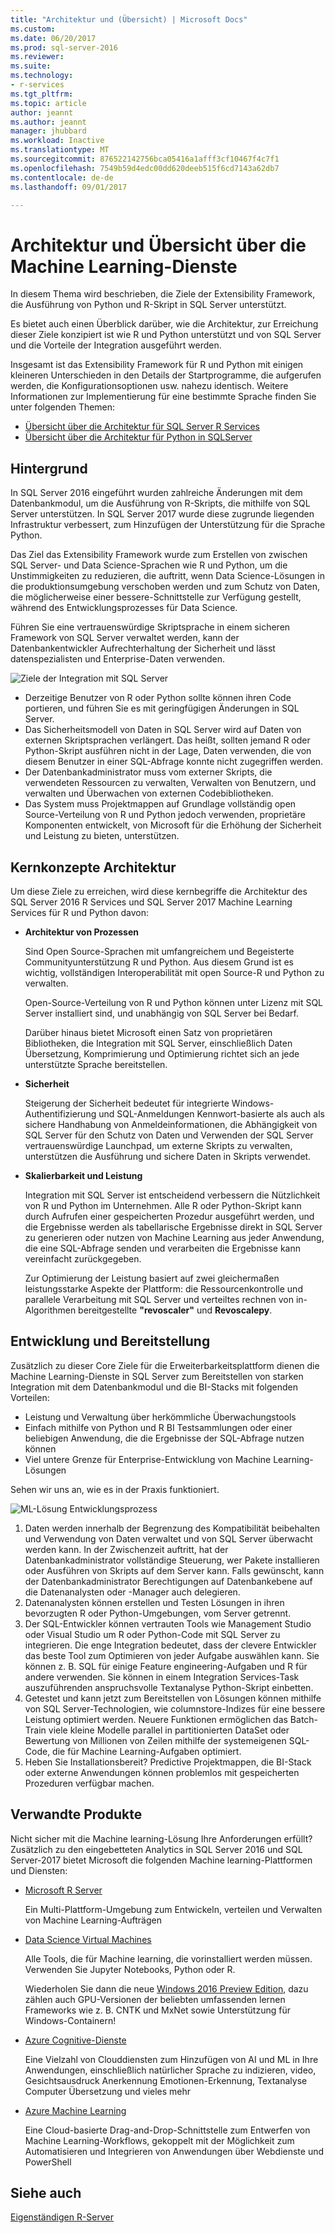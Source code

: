```yaml
---
title: "Architektur und (Übersicht) | Microsoft Docs"
ms.custom: 
ms.date: 06/20/2017
ms.prod: sql-server-2016
ms.reviewer: 
ms.suite: 
ms.technology:
- r-services
ms.tgt_pltfrm: 
ms.topic: article
author: jeannt
ms.author: jeannt
manager: jhubbard
ms.workload: Inactive
ms.translationtype: MT
ms.sourcegitcommit: 876522142756bca05416a1afff3cf10467f4c7f1
ms.openlocfilehash: 7549b59d4edc00dd620deeb515f6cd7143a62db7
ms.contentlocale: de-de
ms.lasthandoff: 09/01/2017

---
```


# <a name="architecture-and-overview-of-machine-learning-services"></a>Architektur und Übersicht über die Machine Learning-Dienste

In diesem Thema wird beschrieben, die Ziele der Extensibility Framework, die Ausführung von Python und R-Skript in SQL Server unterstützt.

Es bietet auch einen Überblick darüber, wie die Architektur, zur Erreichung dieser Ziele konzipiert ist wie R und Python unterstützt und von SQL Server und die Vorteile der Integration ausgeführt werden.

Insgesamt ist das Extensibility Framework für R und Python mit einigen kleineren Unterschieden in den Details der Startprogramme, die aufgerufen werden, die Konfigurationsoptionen usw. nahezu identisch. Weitere Informationen zur Implementierung für eine bestimmte Sprache finden Sie unter folgenden Themen:

- [Übersicht über die Architektur für SQL Server R Services](r/architecture-overview-sql-server-r.md)
- [Übersicht über die Architektur für Python in SQLServer](python/architecture-overview-sql-server-python.md)


## <a name="background"></a>Hintergrund

In SQL Server 2016 eingeführt wurden zahlreiche Änderungen mit dem Datenbankmodul, um die Ausführung von R-Skripts, die mithilfe von SQL Server unterstützen. In SQL Server 2017 wurde diese zugrunde liegenden Infrastruktur verbessert, zum Hinzufügen der Unterstützung für die Sprache Python.

Das Ziel das Extensibility Framework wurde zum Erstellen von zwischen SQL Server- und Data Science-Sprachen wie R und Python, um die Unstimmigkeiten zu reduzieren, die auftritt, wenn Data Science-Lösungen in die produktionsumgebung verschoben werden und zum Schutz von Daten, die möglicherweise einer bessere-Schnittstelle zur Verfügung gestellt, während des Entwicklungsprozesses für Data Science.

Führen Sie eine vertrauenswürdige Skriptsprache in einem sicheren Framework von SQL Server verwaltet werden, kann der Datenbankentwickler Aufrechterhaltung der Sicherheit und lässt datenspezialisten und Enterprise-Daten verwenden.

  ![Ziele der Integration mit SQL Server](media/ml-service-value-add.png "Machine Learning Services Wert hinzufügen")

- Derzeitige Benutzer von R oder Python sollte können ihren Code portieren, und führen Sie es mit geringfügigen Änderungen in SQL Server.
- Das Sicherheitsmodell von Daten in SQL Server wird auf Daten von externen Skriptsprachen verlängert. Das heißt, sollten jemand R oder Python-Skript ausführen nicht in der Lage, Daten verwenden, die von diesem Benutzer in einer SQL-Abfrage konnte nicht zugegriffen werden.
- Der Datenbankadministrator muss vom externer Skripts, die verwendeten Ressourcen zu verwalten, Verwalten von Benutzern, und verwalten und Überwachen von externen Codebibliotheken.
- Das System muss Projektmappen auf Grundlage vollständig open Source-Verteilung von R und Python jedoch verwenden, proprietäre Komponenten entwickelt, von Microsoft für die Erhöhung der Sicherheit und Leistung zu bieten, unterstützen.

## <a name="architecture-core-concepts"></a>Kernkonzepte Architektur

Um diese Ziele zu erreichen, wird diese kernbegriffe die Architektur des SQL Server 2016 R Services und SQL Server 2017 Machine Learning Services für R und Python davon:

+ **Architektur von Prozessen**

  Sind Open Source-Sprachen mit umfangreichem und Begeisterte Communityunterstützung R und Python. Aus diesem Grund ist es wichtig, vollständigen Interoperabilität mit open Source-R und Python zu verwalten.

  Open-Source-Verteilung von R und Python können unter Lizenz mit SQL Server installiert sind, und unabhängig von SQL Server bei Bedarf.

   Darüber hinaus bietet Microsoft einen Satz von proprietären Bibliotheken, die Integration mit SQL Server, einschließlich Daten Übersetzung, Komprimierung und Optimierung richtet sich an jede unterstützte Sprache bereitstellen.

+ **Sicherheit**

   Steigerung der Sicherheit bedeutet für integrierte Windows-Authentifizierung und SQL-Anmeldungen Kennwort-basierte als auch als sichere Handhabung von Anmeldeinformationen, die Abhängigkeit von SQL Server für den Schutz von Daten und Verwenden der SQL Server vertrauenswürdige Launchpad, um externe Skripts zu verwalten, unterstützen die Ausführung und sichere Daten in Skripts verwendet.

+ **Skalierbarkeit und Leistung**

  Integration mit SQL Server ist entscheidend verbessern die Nützlichkeit von R und Python im Unternehmen. Alle R oder Python-Skript kann durch Aufrufen einer gespeicherten Prozedur ausgeführt werden, und die Ergebnisse werden als tabellarische Ergebnisse direkt in SQL Server zu generieren oder nutzen von Machine Learning aus jeder Anwendung, die eine SQL-Abfrage senden und verarbeiten die Ergebnisse kann vereinfacht zurückgegeben.

  Zur Optimierung der Leistung basiert auf zwei gleichermaßen leistungsstarke Aspekte der Plattform: die Ressourcenkontrolle und parallele Verarbeitung mit SQL Server und verteiltes rechnen von in-Algorithmen bereitgestellte **"revoscaler"** und **Revoscalepy**.


## <a name="solution-development-and-deployment"></a>Entwicklung und Bereitstellung

Zusätzlich zu dieser Core Ziele für die Erweiterbarkeitsplattform dienen die Machine Learning-Dienste in SQL Server zum Bereitstellen von starken Integration mit dem Datenbankmodul und die BI-Stacks mit folgenden Vorteilen:

+ Leistung und Verwaltung über herkömmliche Überwachungstools
+ Einfach mithilfe von Python und R BI Testsammlungen oder einer beliebigen Anwendung, die die Ergebnisse der SQL-Abfrage nutzen können
+ Viel untere Grenze für Enterprise-Entwicklung von Machine Learning-Lösungen

Sehen wir uns an, wie es in der Praxis funktioniert.

  ![ML-Lösung Entwicklungsprozess](media/ml-solution-development-process.png "entwickeln und Bereitstellen von Machine Learning-Dienste verwenden")

1. Daten werden innerhalb der Begrenzung des Kompatibilität beibehalten und Verwendung von Daten verwaltet und von SQL Server überwacht werden kann. In der Zwischenzeit auftritt, hat der Datenbankadministrator vollständige Steuerung, wer Pakete installieren oder Ausführen von Skripts auf dem Server kann. Falls gewünscht, kann der Datenbankadministrator Berechtigungen auf Datenbankebene auf die Datenanalysten oder -Manager auch delegieren.
2. Datenanalysten können erstellen und Testen Lösungen in ihren bevorzugten R oder Python-Umgebungen, vom Server getrennt.
3. Der SQL-Entwickler können vertrauten Tools wie Management Studio oder Visual Studio um R oder Python-Code mit SQL Server zu integrieren. Die enge Integration bedeutet, dass der clevere Entwickler das beste Tool zum Optimieren von jeder Aufgabe auswählen kann. Sie können z. B. SQL für einige Feature engineering-Aufgaben und R für andere verwenden. Sie können in einem Integration Services-Task auszuführenden anspruchsvolle Textanalyse Python-Skript einbetten.
4. Getestet und kann jetzt zum Bereitstellen von Lösungen können mithilfe von SQL Server-Technologien, wie columnstore-Indizes für eine bessere Leistung optimiert werden. Neuere Funktionen ermöglichen das Batch-Train viele kleine Modelle parallel in partitionierten DataSet oder Bewertung von Millionen von Zeilen mithilfe der systemeigenen SQL-Code, die für Machine Learning-Aufgaben optimiert.
5. Heben Sie Installationsbereit? Predictive Projektmappen, die BI-Stack oder externe Anwendungen können problemlos mit gespeicherten Prozeduren verfügbar machen.

## <a name="related-products"></a>Verwandte Produkte

Nicht sicher mit die Machine learning-Lösung Ihre Anforderungen erfüllt? Zusätzlich zu den eingebetteten Analytics in SQL Server 2016 und SQL Server-2017 bietet Microsoft die folgenden Machine learning-Plattformen und Diensten:

+ [Microsoft R Server](https://msdn.microsoft.com/microsoft-r/rserver)

  Ein Multi-Plattform-Umgebung zum Entwickeln, verteilen und Verwalten von Machine Learning-Aufträgen
+ [Data Science Virtual Machines](https://docs.microsoft.com/azure/machine-learning/machine-learning-data-science-virtual-machine-overview)

  Alle Tools, die für Machine learning, die vorinstalliert werden müssen. Verwenden Sie Jupyter Notebooks, Python oder R.
  
  Wiederholen Sie dann die neue [Windows 2016 Preview Edition](http://aka.ms/dsvm/win2016), dazu zählen auch GPU-Versionen der beliebten umfassenden lernen Frameworks wie z. B. CNTK und MxNet sowie Unterstützung für Windows-Containern!
+ [Azure Cognitive-Dienste](https://azure.microsoft.com/services/cognitive-services/)

  Eine Vielzahl von Clouddiensten zum Hinzufügen von AI und ML in Ihre Anwendungen, einschließlich natürlicher Sprache zu indizieren, video, Gesichtsausdruck Anerkennung Emotionen-Erkennung, Textanalyse Computer Übersetzung und vieles mehr
+ [Azure Machine Learning](https://azure.microsoft.com/services/machine-learning/)

  Eine Cloud-basierte Drag-and-Drop-Schnittstelle zum Entwerfen von Machine Learning-Workflows, gekoppelt mit der Möglichkeit zum Automatisieren und Integrieren von Anwendungen über Webdienste und PowerShell

## <a name="see-also"></a>Siehe auch

[Eigenständigen R-Server](https://docs.microsoft.com/sql/advanced-analytics/r/r-server-standalone)


